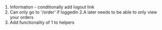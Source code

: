 1. Information - conditionally add logout link
2. Can only go to '/order' if loggedin
    2.A later needs to be able to only view your orders
3. Add functionality of 1 to helpers